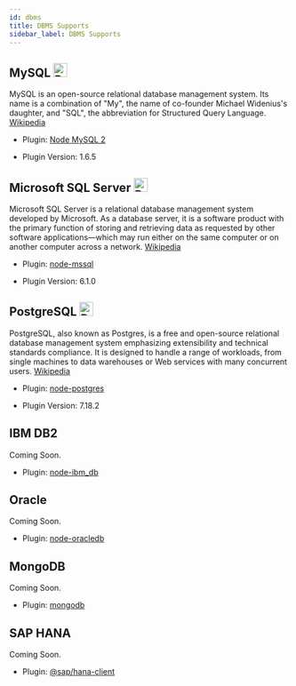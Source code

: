 ```yaml
---
id: dbms
title: DBMS Supports
sidebar_label: DBMS Supports
---
```




## MySQL <img height="25" alt="Postgre Logo" src="https://upload.wikimedia.org/wikipedia/en/thumb/6/62/MySQL.svg/136px-MySQL.svg.png"/>

MySQL is an open-source relational database management system. Its name is a combination of "My", the name of co-founder Michael Widenius's daughter, and "SQL", the abbreviation for Structured Query Language. [Wikipedia](https://en.wikipedia.org/wiki/MySQL)

* Plugin: [Node MySQL 2](https://www.npmjs.com/package/mysql2)

* Plugin Version: 1.6.5

## Microsoft SQL Server <img height="25" alt="Postgre Logo" src="https://chocolatey.org/content/packageimages/sql-server-express.2017.20190916.svg"/>

Microsoft SQL Server is a relational database management system developed by Microsoft. As a database server, it is a software product with the primary function of storing and retrieving data as requested by other software applications—which may run either on the same computer or on another computer across a network. [Wikipedia](https://en.wikipedia.org/wiki/Microsoft_SQL_Server)

* Plugin: [node-mssql](https://www.npmjs.com/package/mssql)

* Plugin Version: 6.1.0

## PostgreSQL <img height="25" alt="Postgre Logo" src="https://upload.wikimedia.org/wikipedia/commons/thumb/2/29/Postgresql_elephant.svg/540px-Postgresql_elephant.svg.png"/>

PostgreSQL, also known as Postgres, is a free and open-source relational database management system emphasizing extensibility and technical standards compliance. It is designed to handle a range of workloads, from single machines to data warehouses or Web services with many concurrent users. [Wikipedia](https://en.wikipedia.org/wiki/PostgreSQL)

* Plugin: [node-postgres](https://www.npmjs.com/package/pg)

* Plugin Version: 7.18.2

## IBM DB2

Coming Soon.

* Plugin: [node-ibm_db](https://www.npmjs.com/package/ibm_db)

## Oracle 

Coming Soon.

* Plugin: [node-oracledb](https://www.npmjs.com/package/oracledb)

## MongoDB

Coming Soon.

* Plugin: [mongodb](https://www.npmjs.com/package/mongodb)

## SAP HANA

Coming Soon.

* Plugin: [@sap/hana-client](https://www.npmjs.com/package/@sap/hana-client)